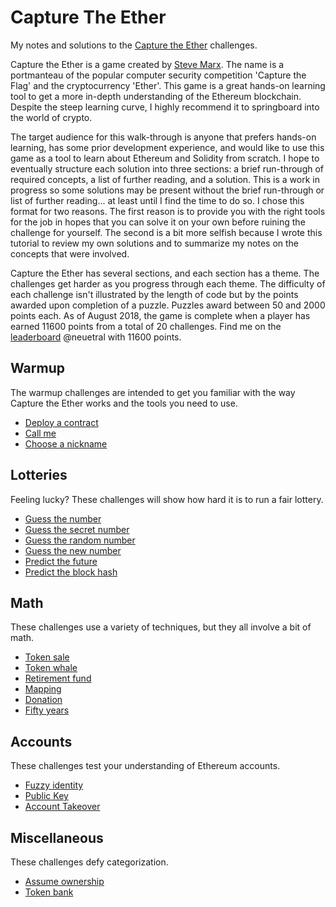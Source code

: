 # Capture The Ether
My notes and solutions to the [Capture the Ether](https://capturetheether.com/challenges/) challenges.

Capture the Ether is a game created by [Steve Marx](http://about.smarx.com/). The name is a portmanteau of the popular computer security competition 'Capture the Flag' and the cryptocurrency 'Ether'. This game is a great hands-on learning tool to get a more in-depth understanding of the Ethereum blockchain. Despite the steep learning curve, I highly recommend it to springboard into the world of crypto.

The target audience for this walk-through is anyone that prefers hands-on learning, has some prior development experience, and would like to use this game as a tool to learn about Ethereum and Solidity from scratch. I hope to eventually structure each solution into three sections: a brief run-through of required concepts, a list of further reading, and a solution. This is a work in progress so some solutions may be present without the brief run-through or list of further reading... at least until I find the time to do so. I chose this format for two reasons. The first reason is to provide you with the right tools for the job in hopes that you can solve it on your own before ruining the challenge for yourself. The second is a bit more selfish because I wrote this tutorial to review my own solutions and to summarize my notes on the concepts that were involved. 

Capture the Ether has several sections, and each section has a theme. The challenges get harder as you progress through each theme. The difficulty of each challenge isn't illustrated by the length of code but by the points awarded upon completion of a puzzle. Puzzles award between 50 and 2000 points each. As of August 2018, the game is complete when a player has earned 11600 points from a total of 20 challenges. Find me on the [leaderboard](https://capturetheether.com/leaderboard/) @neuetral with 11600 points.

## Warmup
The warmup challenges are intended to get you familiar with the way Capture the Ether works and the tools you need to use.
* [Deploy a contract](https://github.com/neuetral/Capture-The-Ether/blob/master/deploy-contract.md)
* [Call me](https://github.com/neuetral/Capture-The-Ether/blob/master/call-me.md)
* [Choose a nickname](https://github.com/neuetral/Capture-The-Ether/blob/master/choose-nickname.md)

## Lotteries
Feeling lucky? These challenges will show how hard it is to run a fair lottery.

* [Guess the number](https://github.com/neuetral/Capture-The-Ether/blob/master/guess-number.md)
* [Guess the secret number](https://github.com/neuetral/Capture-The-Ether/blob/master/guess-secret.md)
* [Guess the random number](https://github.com/neuetral/Capture-The-Ether/blob/master/guess-random.md)
* [Guess the new number](https://github.com/neuetral/Capture-The-Ether/blob/master/guess-new.md)
* [Predict the future](https://github.com/neuetral/Capture-The-Ether/blob/master/predict-future.md)
* [Predict the block hash](https://github.com/neuetral/Capture-The-Ether/blob/master/predict-blockhash.md)

## Math
These challenges use a variety of techniques, but they all involve a bit of math.

* [Token sale](https://github.com/neuetral/Capture-The-Ether/blob/master/token-sale.md)
* [Token whale](https://github.com/neuetral/Capture-The-Ether/blob/master/token-whale.md)
* [Retirement fund](https://github.com/neuetral/Capture-The-Ether/blob/master/retirement-fund.md)
* [Mapping](https://github.com/neuetral/Capture-The-Ether/blob/master/mapping.md)
* [Donation](https://github.com/neuetral/Capture-The-Ether/blob/master/donation.md)
* [Fifty years](https://github.com/neuetral/Capture-The-Ether/blob/master/fifty-years.md)

## Accounts
These challenges test your understanding of Ethereum accounts.

* [Fuzzy identity](https://github.com/neuetral/Capture-The-Ether/blob/master/fuzzy-identity.md)
* [Public Key](https://github.com/neuetral/Capture-The-Ether/blob/master/public-key.md)
* [Account Takeover](https://github.com/neuetral/Capture-The-Ether/blob/master/account-takeover.md)

## Miscellaneous
These challenges defy categorization.

* [Assume ownership](https://github.com/neuetral/Capture-The-Ether/blob/master/assume-ownership.md)
* [Token bank](https://github.com/neuetral/Capture-The-Ether/blob/master/token-bank.md)
